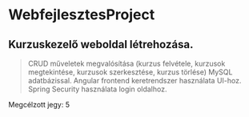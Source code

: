 # WebfejlesztesProject
## Kurzuskezelő weboldal létrehozása.


> CRUD műveletek megvalósítása (kurzus felvétele, kurzusok megtekintése, kurzusok szerkesztése, kurzus törlése) MySQL adatbázissal.
> Angular frontend keretrendszer használata UI-hoz.
> Spring Security használata login oldalhoz.

Megcélzott jegy: 5
